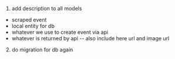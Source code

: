 1. add description to all models
- scraped event 
- local entity for db
- whatever we use to create event via api
- whatever is returned by api
-- also include here url and image url

2. do migration for db again